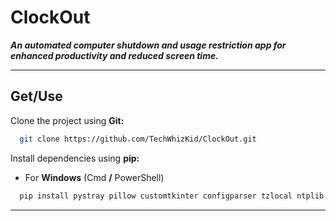 # ClockOut

_**An automated computer shutdown and usage restriction app for enhanced productivity and reduced screen time.**_

---

## Get/Use

Clone the project using **Git:**

```bash
  git clone https://github.com/TechWhizKid/ClockOut.git
```

Install dependencies using **pip:**

- For **Windows** (Cmd **/** PowerShell)

```bash
  pip install pystray pillow customtkinter configparser tzlocal ntplib pytz
```

---
